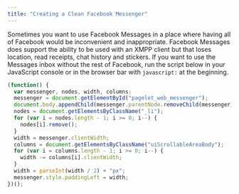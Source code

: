 ```yaml
---
title: "Creating a Clean Facebook Messenger"
---
```


Sometimes you want to use Facebook Messages in a place where having all of Facebook would be
inconvenient and inappropriate. Facebook Messages does support the ability to be used with an XMPP
client but that loses location, read receipts, chat history and stickers. If you want to use the
Messages inbox without the rest of Facebook, run the script below in your JavaScript console or in
the browser bar with `javascript:` at the beginning.

```js
(function() {
  var messenger, nodes, width, columns;
  messenger = document.getElementById("pagelet_web_messenger");
  document.body.appendChild(messenger.parentNode.removeChild(messenger));
  nodes = document.getElementsByClassName("_li");
  for (var i = nodes.length - 1; i >= 0; i--) {
    nodes[i].remove();
  }
  width = messenger.clientWidth;
  columns = document.getElementsByClassName("uiScrollableAreaBody");
  for (var i = columns.length - 1; i >= 0; i--) {
    width -= columns[i].clientWidth;
  }
  width = parseInt(width / 2) + "px";
  messenger.style.paddingLeft = width;
})();
```
